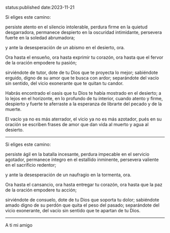 status:published
date:2023-11-21

Si eliges este camino:

persiste atento en el silencio intolerable,
perdura firme en la quietud desgarradora, 
permanece despierto en la oscuridad intimidante,
persevera fuerte en la soledad abrumadora;

y ante la desesperación de un abismo en el desierto, ora.

Ora hasta el ensueño, 
ora hasta exprimir tu corazón,
ora hasta que el fervor de la oración empodere tu pasión;

sirviéndote de tutor, dote de tu Dios que te proyecta lo mejor;
sabiéndote erguido, digno de su amor que te busca con ardor;
separándote del vacío sin sentido, del vicio exonerante que te quitan tu candor.

Habrás encontrado el oasis que tu Dios te había mostrado en el desierto; 
a lo lejos en el horizonte, en lo profundo de tu interior, cuando atento y firme, despierto y fuerte te aferraste a la esperanza de librarte del pecado y de la muerte.

El vacío ya no es más aterrador, el vicio ya no es más azotador, pués en su oración se escriben frases de amor que dan vida al muerto y agua al desierto.

---
Si eliges este camino:

persiste ágil en la batalla incesante,
perdura impecable en el servicio agotador,
permanece íntegro en el estallido inminente,
persevera valiente en el sacrificio redentor;

y ante la desesperación de un naufragio en la tormenta, ora.

Ora hasta el cansancio,
ora hasta entregar tu corazón,
ora hasta que la paz de la oración empodere tu acción;

sirviéndote de consuelo, dote de tu Dios que soporta tu dolor;
sabiéndote amado digno de su perdón que quita el peso del pasado;
separándote del vicio exonerante, del vacío sin sentido que te apartan de tu Dios.


---
A ti mi amigo

